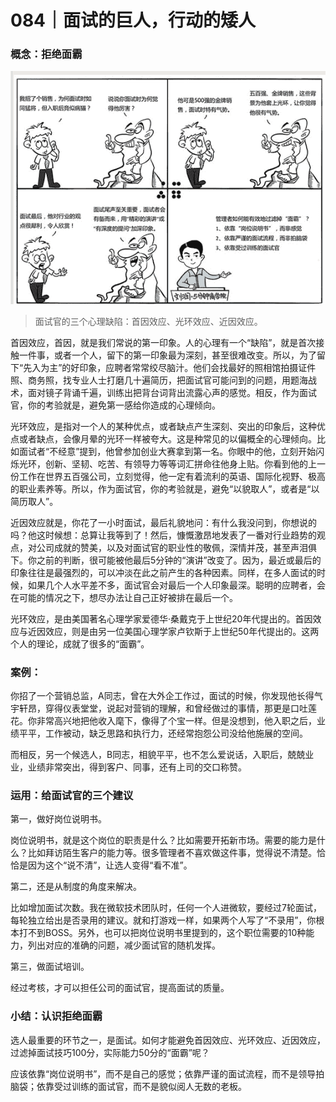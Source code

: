 # 084｜面试的巨人，行动的矮人

### 概念：拒绝面霸

![](img/9ca1893069c7afb0e0ae69ccf42c67a3.jpg)

> 面试官的三个心理缺陷：首因效应、光环效应、近因效应。

首因效应，首因，就是我们常说的第一印象。人的心理有一个“缺陷”，就是首次接触一件事，或者一个人，留下的第一印象最为深刻，甚至很难改变。所以，为了留下“先入为主”的好印象，应聘者常常绞尽脑汁。他们会找最好的照相馆拍摄证件照、商务照，找专业人士打磨几十遍简历，把面试官可能问到的问题，用题海战术，面对镜子背诵千遍，训练出把背台词背出流露心声的感觉。相反，作为面试官，你的考验就是，避免第一感给你造成的心理倾向。

光环效应，是指对一个人的某种优点，或者缺点产生深刻、突出的印象后，这种优点或者缺点，会像月晕的光环一样被夸大。这是种常见的以偏概全的心理倾向。比如面试者“不经意”提到，他曾参加创业大赛拿到第一名。你眼中的他，立刻开始闪烁光环，创新、坚韧、吃苦、有领导力等等词汇拼命往他身上贴。你看到他的上一份工作在世界五百强公司，立刻觉得，他一定有着流利的英语、国际化视野、极高的职业素养等。所以，作为面试官，你的考验就是，避免“以貌取人”，或者是“以简历取人”。

近因效应就是，你花了一小时面试，最后礼貌地问：有什么我没问到，你想说的吗？他这时候想：总算让我等到了！然后，慷慨激昂地发表了一番对行业趋势的观点，对公司成就的赞美，以及对面试官的职业性的敬佩，深情并茂，甚至声泪俱下。你之前的判断，很可能被他最后5分钟的“演讲”改变了。因为，最近或最后的印象往往是最强烈的，可以冲淡在此之前产生的各种因素。同样，在多人面试的时候，如果几个人水平差不多，面试官会对最后一个人印象最深。聪明的应聘者，会在可能的情况之下，想尽办法让自己正好被排在最后一个。

光环效应，是由美国著名心理学家爱德华·桑戴克于上世纪20年代提出的。首因效应与近因效应，则是由另一位美国心理学家卢钦斯于上世纪50年代提出的。这两个人的理论，成就了很多的“面霸”。

### 案例：

你招了一个营销总监，A同志，曾在大外企工作过，面试的时候，你发现他长得气宇轩昂，穿得仪表堂堂，说起对营销的理解，和曾经做过的事情，那更是口吐莲花。你非常高兴地把他收入麾下，像得了个宝一样。但是没想到，他入职之后，业绩平平，工作被动，缺乏思路和执行力，还经常抱怨公司没给他施展的空间。

而相反，另一个候选人，B同志，相貌平平，也不怎么爱说话，入职后，兢兢业业，业绩非常突出，得到客户、同事，还有上司的交口称赞。

### 运用：给面试官的三个建议

第一，做好岗位说明书。

岗位说明书，就是这个岗位的职责是什么？比如需要开拓新市场。需要的能力是什么？比如拜访陌生客户的能力等。很多管理者不喜欢做这件事，觉得说不清楚。恰恰是因为这个“说不清”，让选人变得“看不准”。

第二，还是从制度的角度来解决。

比如增加面试次数。我在微软技术团队时，任何一个人进微软，要经过7轮面试，每轮独立给出是否录用的建议。就和打游戏一样，如果两个人写了“不录用”，你根本打不到BOSS。另外，也可以把岗位说明书里提到的，这个职位需要的10种能力，列出对应的准确的问题，减少面试官的随机发挥。

第三，做面试培训。

经过考核，才可以担任公司的面试官，提高面试的质量。

### 小结：认识拒绝面霸

选人最重要的环节之一，是面试。如何才能避免首因效应、光环效应、近因效应，过滤掉面试技巧100分，实际能力50分的“面霸”呢？

应该依靠“岗位说明书”，而不是自己的感觉；依靠严谨的面试流程，而不是领导拍脑袋；依靠受过训练的面试官，而不是貌似阅人无数的老板。